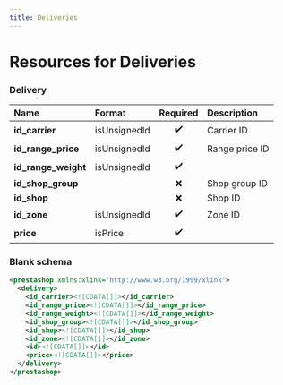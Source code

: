 ```yaml
---
title: Deliveries
---
```


# Resources for Deliveries

### Delivery

|        Name         |    Format    | Required |  Description   |
| :------------------ | :----------- | :------: | :------------- |
| **id_carrier**      | isUnsignedId | ✔️       | Carrier ID     |
| **id_range_price**  | isUnsignedId | ✔️       | Range price ID |
| **id_range_weight** | isUnsignedId | ✔️       |                |
| **id_shop_group**   |              | ❌        | Shop group ID  |
| **id_shop**         |              | ❌        | Shop ID        |
| **id_zone**         | isUnsignedId | ✔️       | Zone ID        |
| **price**           | isPrice      | ✔️       |                |


### Blank schema

```xml
<prestashop xmlns:xlink="http://www.w3.org/1999/xlink">
  <delivery>
    <id_carrier><![CDATA[]]></id_carrier>
    <id_range_price><![CDATA[]]></id_range_price>
    <id_range_weight><![CDATA[]]></id_range_weight>
    <id_shop_group><![CDATA[]]></id_shop_group>
    <id_shop><![CDATA[]]></id_shop>
    <id_zone><![CDATA[]]></id_zone>
    <id><![CDATA[]]></id>
    <price><![CDATA[]]></price>
  </delivery>
</prestashop>
```

